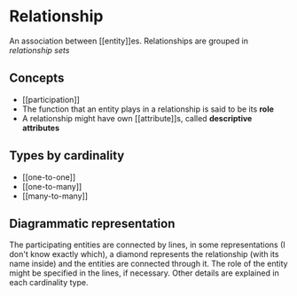 # Relationship
An association between [[entity]]es. Relationships are grouped in *relationship sets*

## Concepts
* [[participation]]
* The function that an entity plays in a relationship is said to be its **role**
* A relationship might have own [[attribute]]s, called **descriptive attributes**

## Types by cardinality
* [[one-to-one]]
* [[one-to-many]]
* [[many-to-many]]

## Diagrammatic representation
The participating entities are connected by lines, in some representations (I don't know exactly which), a diamond represents the relationship (with its name inside) and the entities are connected through it. The role of the entity might be specified in the lines, if necessary. Other details are explained in each cardinality type.
